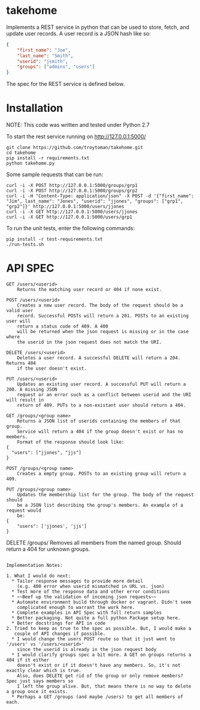 takehome
===================

Implements a REST service in python that can be used to store, fetch, and update user records. A user record is a JSON
hash like so:

```json
{
    "first_name": "Joe",
    "last_name": "Smith",
    "userid": "jsmith",
    "groups": ["admins", "users"]
}
```

The spec for the REST service is defined below.


Installation
=============

NOTE: This code was written and tested under Python 2.7

To start the rest service running on http://127.0.0.1:5000/

```
git clone https://github.com/troytoman/takehome.git
cd takehome
pip install -r requirements.txt
python takehome.py
```

Some sample requests that can be run:
```
curl -i -X POST http://127.0.0.1:5000/groups/grp1
curl -i -X POST http://127.0.0.1:5000/groups/grp2
curl -i -H "Content-Type: application/json" -X POST -d '{"first_name": "Jim", last_name": "Jones", "userid": "jjones", "groups": ["grp1", "grp2"]}' http://127.0.0.1:5000/users/jjones
curl -i -X GET http://127.0.0.1:5000/users/jjones
curl -i -X GET http://127.0.0.1:5000/users/grp1
```

To run the unit tests, enter the following commands:

```
pip install -r test-requirements.txt
./run-tests.sh
```


API SPEC
==========

```
GET /users/<userid>
    Returns the matching user record or 404 if none exist.
```

```
POST /users/<userid>
    Creates a new user record. The body of the request should be a valid user
    record. Successful POSTs will return a 201. POSTs to an existing user will
    return a status code of 409. A 400
    will be returned when the json request is missing or in the case where
    the userid in the json request does not match the URI.
```

```
DELETE /users/<userid>
    Deletes a user record. A successful DELETE will return a 204. Returns 404
    if the user doesn't exist.
```

```
PUT /users/<userid>
    Updates an existing user record. A successful PUT will return a 200. A missing JSON
    request or an error such as a conflict between userid and the URI will result in 
    return of 409. PUTs to a non-existant user should return a 404.
```

```
GET /groups/<group name>
    Returns a JSON list of userids containing the members of that group.
    Service will return a 404 if the group doesn't exist or has no members.
    Format of the response should look like:
{
  "users": ["jjones", "jjs"]
}
```

```
POST /groups/<group name>
    Creates a empty group. POSTs to an existing group will return a 409.
```

```
PUT /groups/<group name>
    Updates the membership list for the group. The body of the request should 
    be a JSON list describing the group's members. An example of a request would
    be:
{
    "users": ['jjones', 'jjs']
}

```
DELETE /groups/<group name>
    Removes all members from the named group. Should return a 404 for unknown 
    groups.
```

Implementation Notes:

1. What I would do next:
  * Tailor response messages to provide more detail 
    (e.g. 400 error when userid mismatched in URL vs. json)
  * Test more of the response data and other error conditions
  * ~~Beef up the validation of incoming json requests~~
  * Automate environment build through docker or vagrant. Didn't seem
    complicated enough to warrant the work here.
  * Complete examples in API Spec with full return samples
  * Better packaging. Not quite a full python Package setup here.
  * Better docstrings for API in code
2. Tried to keep as true to the spec as possible. But, I would make a
   couple of API changes if possible.
  * I would change the users POST route so that it just went to '/users' vs '/users/<userid>'
    since the userid is already in the json request body
  * I would clarify groups spec a bit more. A GET on groups returns a 404 if it either
    doesn't exist or if it doesn't have any members. So, it's not exactly clear which is true.
    Also, does DELETE get rid of the group or only remove members? Spec just says members so
    I left the group alive. But, that means there is no way to delete a group once it exists.
  * Perhaps a GET /groups (and maybe /users) to get all members of each.

